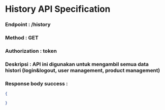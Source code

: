 # History API Specification

### Endpoint : /history

### Method : GET

### Authorization : token

### Deskripsi : API ini digunakan untuk mengambil semua data histori (login&logout, user management, product management)

### Response body success :
```json
{
    
}
```
